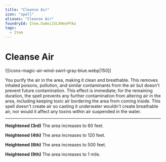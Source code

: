```yaml
---
title: "Cleanse Air"
icon: "spell"
aliases: "Cleanse Air"
foundryId: Item.UaAei1SLXWeoPFAa
tags:
  - Item
---
```


# Cleanse Air
![[icons-magic-air-wind-swirl-gray-blue.webp|150]]

You purify the air in the area, making it clean and breathable. This removes inhaled poisons, pollution, and similar contaminants from the air but doesn't prevent future contamination. This effect is immediate; for the remaining duration, the spell prevents any further contamination from altering air in the area, including keeping toxic air bordering the area from coming inside. This spell doesn't create air so casting it underwater wouldn't create breathable air, nor would it affect any toxins within air suspended in the water.

* * *

**Heightened (3rd)** The area increases to 60 feet.

**Heightened (4th)** The area increases to 120 feet.

**Heightened (6th)** The area increases to 500 feet.

**Heightened (9th)** The area increases to 1 mile.
